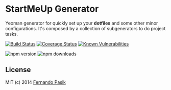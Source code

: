 # StartMeUp Generator

Yeoman generator for quickly set up your **dotfiles** and some other minor configurations. It's composed by a collection of subgenerators to do project tasks.

<!-- BADGES - START -->

[![Build Status](https://github.com/fernandopasik/generator-startmeup/actions/workflows/main.yml/badge.svg)](https://github.com/fernandopasik/generator-startmeup/actions/workflows/main.yml 'Build Status')
[![Coverage Status](https://codecov.io/gh/fernandopasik/generator-startmeup/branch/master/graph/badge.svg)](https://codecov.io/gh/fernandopasik/generator-startmeup 'Coverage Status')
[![Known Vulnerabilities](https://snyk.io/test/github/fernandopasik/generator-startmeup/badge.svg?targetFile=package.json)](https://snyk.io/test/github/fernandopasik/generator-startmeup?targetFile=package.json 'Known Vulnerabilities')

[![npm version](https://img.shields.io/npm/v/generator-startmeup.svg?logo=npm)](https://www.npmjs.com/package/generator-startmeup 'npm version')
[![npm downloads](https://img.shields.io/npm/dm/generator-startmeup.svg)](https://www.npmjs.com/package/generator-startmeup 'npm downloads')

<!-- BADGES - END -->

## License

MIT (c) 2014 [Fernando Pasik](https://fernandopasik.com)
